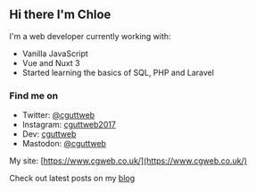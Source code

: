 ## Hi there I'm Chloe

I'm a web developer currently working with:

- Vanilla JavaScript
- Vue and Nuxt 3
- Started learning the basics of SQL, PHP and Laravel


### Find me on
- Twitter: [@cguttweb](https://twitter.com/cguttweb)
- Instagram: [cguttweb2017](https://instagram.com/cguttweb2017)
- Dev: [cguttweb](https://dev.to/cguttweb)
- Mastodon: [@cguttweb](https://uiuxdev.social/@cguttweb)

My site: [https://www.cgweb.co.uk/](https://www.cgweb.co.uk/)

Check out latest posts on my [blog](https://cgweb.co.uk/blog)

<!-- ### Check my blog latest posts: -->

<!-- BLOG-POST-LIST: START -->
<!-- BLOG-POST-LIST:END -->

<!--
**cguttweb/cguttweb** is a ✨ _special_ ✨ repository because its `README.md` (this file) appears on your GitHub profile.

Here are some ideas to get you started:

- 🔭 I’m currently working on ...
- 🌱 I’m currently learning ...
- 👯 I’m looking to collaborate on ...
- 🤔 I’m looking for help with ...
- 💬 Ask me about ...
- 📫 How to reach me: ...
- 😄 Pronouns: ...
- ⚡ Fun fact: ...
-->
